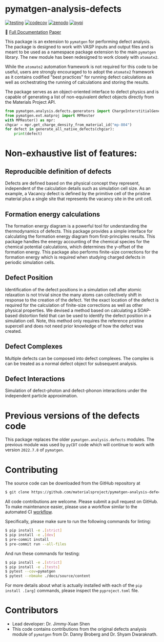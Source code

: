 # pymatgen-analysis-defects

[![testing](https://github.com/materialsproject/pymatgen-analysis-defects/actions/workflows/testing.yml/badge.svg?branch=main)](https://github.com/materialsproject/pymatgen-analysis-defects/actions/workflows/testing.yml)
[![codecov](https://codecov.io/gh/materialsproject/pymatgen-analysis-defects/branch/main/graph/badge.svg?token=FOKXRCZTXZ)](https://codecov.io/gh/materialsproject/pymatgen-analysis-defects)
[![zenodo](https://zenodo.org/badge/452872799.svg)](https://zenodo.org/badge/latestdoi/452872799)
[![pypi](https://badge.fury.io/py/pymatgen-analysis-defects.svg)](https://badge.fury.io/py/pymatgen-analysis-defects)

📄 [Full
Documentation](https://materialsproject.github.io/pymatgen-analysis-defects/)
[Paper](https://joss.theoj.org/papers/10.21105/joss.05941)

This package is an extension to `pymatgen` for performing defect
analysis. The package is designed to work with VASP inputs and output
files and is meant to be used as a namespace package extension to the
main `pymatgen` library. The new module has been redesigned to work
closely with `atomate2`.

While the `atomate2` automation framework is not required for this code
to be useful, users are strongly encouraged to to adopt the `atomate2`
framework as it contains codified \"best practices\" for running defect
calculations as well as orchestrating the running of calculations and
storing the results.

The package serves as an object-oriented interface to defect physics and
is capable of generating a list of non-equivalent defect objects
directly from the Materials Project API.

``` python
from pymatgen.analysis.defects.generators import ChargeInterstitialGenerator, generate_all_native_defects
from pymatgen.ext.matproj import MPRester
with MPRester() as mpr:
chgcar = mpr.get_charge_density_from_material_id("mp-804")
for defect in generate_all_native_defects(chgcar):
    print(defect)
```

# Non-exhaustive list of features:

## Reproducible definition of defects

Defects are defined based on the physical concept they represent,
independent of the calculation details such as simulation cell size. As
an example, a Vacancy defect is defined by the primitive cell of the
pristine material plus a single site that represents the vacancy site in
the unit cell.

## Formation energy calculations

The formation energy diagram is a powerful tool for understanding the
thermodynamics of defects. This package provides a simple interface for
calculating the formation energy diagram from first-principles results.
This package handles the energy accounting of the chemical species for
the chemical potential calculations, which determines the y-offset of
the formation energy. This package also performs finite-size corrections
for the formation energy which is required when studying charged defects
in periodic simulation cells.

## Defect Position

Identification of the defect positions in a simulation cell after atomic
relaxation is not trivial since the many atoms can collectively shift in
response to the creation of the defect. Yet the exact location of the
defect is required for the calculation of finite-size corrections as
well as other physical properties. We devised a method based on
calculating a SOAP-based distortion field that can be used to identify
the defect position in a simulation cell. Note, this method only
requires the reference pristine supercell and does not need prior
knowledge of how the defect was created.

## Defect Complexes

Multiple defects can be composed into defect complexes. The complex is
can be treated as a normal defect object for subsequent analysis.

## Defect Interactions

Simulation of defect-photon and defect-phonon interactions under the
independent particle approximation.

# Previous versions of the defects code

This package replaces the older `pymatgen.analysis.defects` modules. The
previous module was used by `pyCDT` code which will continue to work
with version `2022.7.8` of `pymatgen`.

# Contributing

The source code can be downloaded from the GitHub repository at

``` bash
$ git clone https://github.com/materialsproject/pymatgen-analysis-defects.git
```

All code contributions are welcome. Please submit a pull request on
GitHub. To make maintenance easier, please use a workflow similar to the
automated CI
[workflow](https://github.com/materialsproject/pymatgen-analysis-defects/blob/main/.github/workflows/testing.yml).

Specifically, please make sure to run the following commands for
linting:

``` bash
$ pip install -e .[strict]
$ pip install -e .[dev]
$ pre-commit install
$ pre-commit run --all-files
```

And run these commands for testing:

``` bash
$ pip install -e .[strict]
$ pip install -e .[tests]
$ pytest --cov=pymatgen
$ pytest --nbmake ./docs/source/content
```

For more details about what is actually installed with each of the
`pip install .[arg]` commands, please inspect the `pyproject.toml` file.

# Contributors

-   Lead developer: Dr. Jimmy-Xuan Shen
-   This code contains contributions from the original defects analysis
    module of `pymatgen` from Dr. Danny Broberg and Dr. Shyam
    Dwaraknath.
